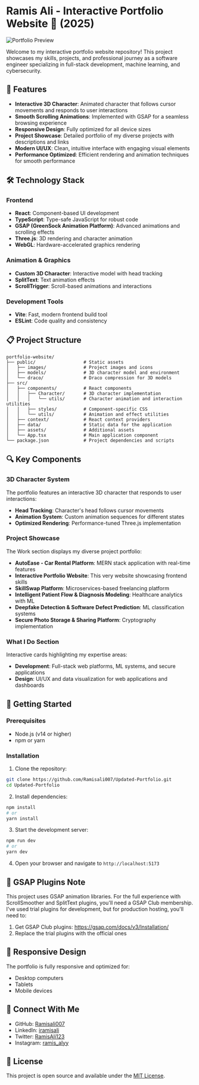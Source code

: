 # Ramis Ali - Interactive Portfolio Website 🚀 (2025)

![Portfolio Preview](https://github.com/user-attachments/assets/3c4557e7-6392-4928-b8a9-7b2476ef4edd)

Welcome to my interactive portfolio website repository! This project showcases my skills, projects, and professional journey as a software engineer specializing in full-stack development, machine learning, and cybersecurity.

## 🌟 Features

- **Interactive 3D Character**: Animated character that follows cursor movements and responds to user interactions
- **Smooth Scrolling Animations**: Implemented with GSAP for a seamless browsing experience
- **Responsive Design**: Fully optimized for all device sizes
- **Project Showcase**: Detailed portfolio of my diverse projects with descriptions and links
- **Modern UI/UX**: Clean, intuitive interface with engaging visual elements
- **Performance Optimized**: Efficient rendering and animation techniques for smooth performance

## 🛠️ Technology Stack

### Frontend
- **React**: Component-based UI development
- **TypeScript**: Type-safe JavaScript for robust code
- **GSAP (GreenSock Animation Platform)**: Advanced animations and scrolling effects
- **Three.js**: 3D rendering and character animation
- **WebGL**: Hardware-accelerated graphics rendering

### Animation & Graphics
- **Custom 3D Character**: Interactive model with head tracking
- **SplitText**: Text animation effects
- **ScrollTrigger**: Scroll-based animations and interactions

### Development Tools
- **Vite**: Fast, modern frontend build tool
- **ESLint**: Code quality and consistency

## 📋 Project Structure

```
portfolio-website/
├── public/                  # Static assets
│   ├── images/              # Project images and icons
│   ├── models/              # 3D character model and environment
│   └── draco/               # Draco compression for 3D models
├── src/
│   ├── components/          # React components
│   │   ├── Character/       # 3D character implementation
│   │   │   └── utils/       # Character animation and interaction utilities
│   │   ├── styles/          # Component-specific CSS
│   │   └── utils/           # Animation and effect utilities
│   ├── context/             # React context providers
│   ├── data/                # Static data for the application
│   ├── assets/              # Additional assets
│   └── App.tsx              # Main application component
└── package.json             # Project dependencies and scripts
```

## 🔍 Key Components

### 3D Character System
The portfolio features an interactive 3D character that responds to user interactions:
- **Head Tracking**: Character's head follows cursor movements
- **Animation System**: Custom animation sequences for different states
- **Optimized Rendering**: Performance-tuned Three.js implementation

### Project Showcase
The Work section displays my diverse project portfolio:
- **AutoEase - Car Rental Platform**: MERN stack application with real-time features
- **Interactive Portfolio Website**: This very website showcasing frontend skills
- **SkillSwap Platform**: Microservices-based freelancing platform
- **Intelligent Patient Flow & Diagnosis Modeling**: Healthcare analytics with ML
- **Deepfake Detection & Software Defect Prediction**: ML classification systems
- **Secure Photo Storage & Sharing Platform**: Cryptography implementation

### What I Do Section
Interactive cards highlighting my expertise areas:
- **Development**: Full-stack web platforms, ML systems, and secure applications
- **Design**: UI/UX and data visualization for web applications and dashboards

## 🚀 Getting Started

### Prerequisites
- Node.js (v14 or higher)
- npm or yarn

### Installation

1. Clone the repository:
```bash
git clone https://github.com/Ramisali007/Updated-Portfolio.git
cd Updated-Portfolio
```

2. Install dependencies:
```bash
npm install
# or
yarn install
```

3. Start the development server:
```bash
npm run dev
# or
yarn dev
```

4. Open your browser and navigate to `http://localhost:5173`

## 📝 GSAP Plugins Note

This project uses GSAP animation libraries. For the full experience with ScrollSmoother and SplitText plugins, you'll need a GSAP Club membership. I've used trial plugins for development, but for production hosting, you'll need to:

1. Get GSAP Club plugins: https://gsap.com/docs/v3/Installation/
2. Replace the trial plugins with the official ones

## 📱 Responsive Design

The portfolio is fully responsive and optimized for:
- Desktop computers
- Tablets
- Mobile devices

## 🔗 Connect With Me

- GitHub: [Ramisali007](https://github.com/Ramisali007)
- LinkedIn: [iramisali](https://linkedin.com/in/iramisali)
- Twitter: [RamisAli123](https://twitter.com/RamisAli123)
- Instagram: [ramis_alyy](https://instagram.com/ramis_alyy)

## 📄 License

This project is open source and available under the [MIT License](LICENSE).
